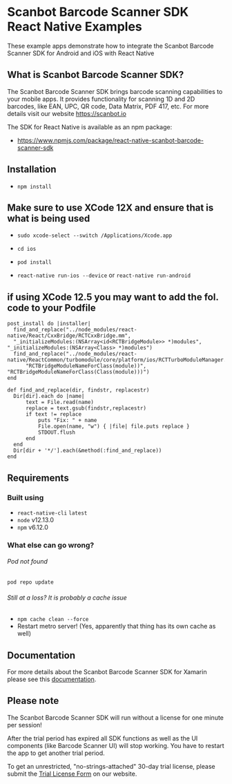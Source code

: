# Scanbot Barcode Scanner SDK React Native Examples
These example apps demonstrate how to integrate the Scanbot Barcode Scanner SDK for Android and iOS with React Native


## What is Scanbot Barcode Scanner SDK?
The Scanbot Barcode Scanner SDK brings barcode scanning capabilities to your mobile apps.
It provides functionality for scanning 1D and 2D barcodes, like EAN, UPC, QR code, Data Matrix, PDF 417, etc.
For more details visit our website https://scanbot.io

The SDK for React Native is available as an npm package:
- https://www.npmjs.com/package/react-native-scanbot-barcode-scanner-sdk

## Installation

* `npm install`
## Make sure to use XCode 12X and ensure that is what is being used

* `sudo xcode-select --switch /Applications/Xcode.app`
* `cd ios`


* `pod install`
* `react-native run-ios --device` or `react-native run-android`

## if using XCode 12.5 you may want to add the fol. code to your Podfile

```
post_install do |installer|
  find_and_replace("../node_modules/react-native/React/CxxBridge/RCTCxxBridge.mm",
  "_initializeModules:(NSArray<id<RCTBridgeModule>> *)modules", "_initializeModules:(NSArray<Class> *)modules")
  find_and_replace("../node_modules/react-native/ReactCommon/turbomodule/core/platform/ios/RCTTurboModuleManager.mm",
      "RCTBridgeModuleNameForClass(module))", "RCTBridgeModuleNameForClass(Class(module)))")
end

def find_and_replace(dir, findstr, replacestr)
  Dir[dir].each do |name|
      text = File.read(name)
      replace = text.gsub(findstr,replacestr)
      if text != replace
          puts "Fix: " + name
          File.open(name, "w") { |file| file.puts replace }
          STDOUT.flush
      end
  end
  Dir[dir + '*/'].each(&method(:find_and_replace))
end
```
## Requirements

### Built using

* `react-native-cli` `latest`
* `node` v12.13.0
* `npm` v6.12.0

### What else can go wrong?

###### Pod not found

`pod repo update`

###### Still at a loss? It is probably a cache issue

* `npm cache clean --force`
* Restart metro server! (Yes, apparently that thing has its own cache as well)

## Documentation

For more details about the Scanbot Barcode Scanner SDK for Xamarin please see this
[documentation](https://scanbotsdk.github.io/documentation/barcode-scanner-sdk/react-native/).

## Please note

The Scanbot Barcode Scanner SDK will run without a license for one minute per session!

After the trial period has expired all SDK functions as well as the UI components (like Barcode Scanner UI) will stop working.
You have to restart the app to get another trial period.

To get an unrestricted, "no-strings-attached" 30-day trial license, please submit the [Trial License Form](https://scanbot.io/en/sdk/demo/trial) on our website.
